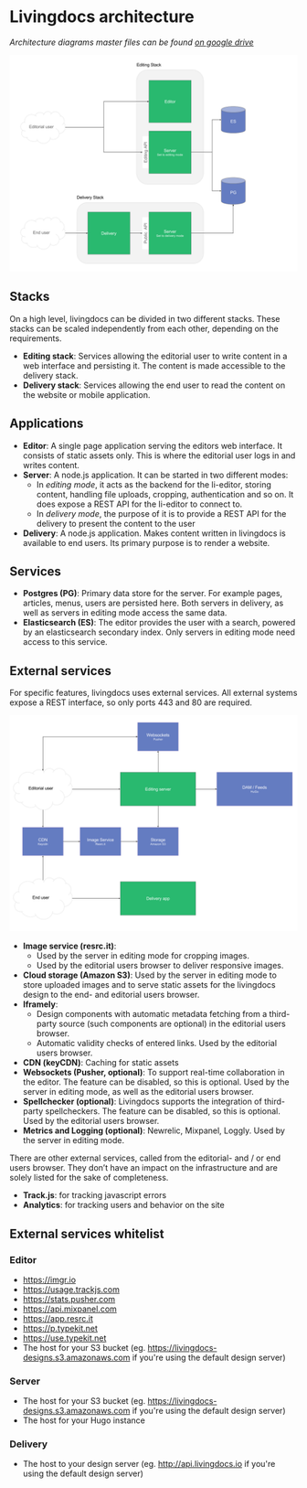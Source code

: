 # Livingdocs architecture

_Architecture diagrams master files can be found [on google drive](https://docs.google.com/document/d/1TQhW3HtzurI78kinxUCqf5OxG3RSoiEURXEn4AIztP0/edit#heading=h.snjxmn1ywzn)_


![API Link](./architecture-stacks-apps.png)

## Stacks
On a high level, livingdocs can be divided in two different stacks. These stacks can be scaled independently from each other, depending on the requirements. 

- **Editing stack**: Services allowing the editorial user to write content in a web interface and persisting it. The content is made accessible to the delivery stack.
- **Delivery stack**: Services allowing the end user to read the content on the website or mobile application.


## Applications
- **Editor**: A single page application serving the editors web interface. It consists of static assets only. This is where the editorial user logs in and writes content.
- **Server**: A node.js application. It can be started in two different modes: 
  - In _editing mode_, it acts as the backend for the li-editor, storing content, handling file uploads, cropping, authentication and so on. It does expose a REST API for the li-editor to connect to.
  - In _delivery mode_, the purpose of it is to provide a REST API for the delivery to present the content to the user
- **Delivery**: A node.js application. Makes content written in livingdocs is available to end users. Its primary purpose is to render a website.

## Services
- **Postgres (PG)**: Primary data store for the server. For example pages, articles, menus, users are persisted here. Both servers in delivery, as well as servers in editing mode access the same data.
- **Elasticsearch (ES)**: The editor provides the user with a search, powered by an elasticsearch secondary index. Only servers in editing mode need access to this service.

## External services
For specific features, livingdocs uses external services. All external systems expose a REST interface, so only ports 443 and 80 are required.

![API Link](./architecture-external-services.png)

- **Image service (resrc.it)**: 
  - Used by the server in editing mode for cropping images.
  - Used by the editorial users browser to deliver responsive images.
- **Cloud storage (Amazon S3)**: Used by the server in editing mode to store uploaded images and to serve static assets for the livingdocs design to the end- and editorial users browser.
- **Iframely**:
  - Design components with automatic metadata fetching from a third-party source (such components are optional) in the editorial users browser.
  - Automatic validity checks of entered links. Used by the editorial users browser.
- **CDN (keyCDN)**: Caching for static assets
- **Websockets (Pusher, optional)**: To support real-time collaboration in the editor. The feature can be disabled, so this is optional. Used by the server in editing mode, as well as the editorial users browser.
- **Spellchecker (optional)**: Livingdocs supports the integration of third-party spellcheckers. The feature can be disabled, so this is optional. Used by the editorial users browser.
- **Metrics and Logging (optional)**: Newrelic, Mixpanel, Loggly. Used by the server in editing mode.

There are other external services, called from the editorial- and / or end users browser. They don’t have an impact on the infrastructure and are solely listed for the sake of completeness. 
- **Track.js**: for tracking javascript errors
- **Analytics**: for tracking users and behavior on the site


## External services whitelist

### Editor
- https://imgr.io
- https://usage.trackjs.com
- https://stats.pusher.com
- https://api.mixpanel.com
- https://app.resrc.it
- https://p.typekit.net
- https://use.typekit.net
- The host for your S3 bucket (eg. https://livingdocs-designs.s3.amazonaws.com if you're using the default design server)

### Server
- The host for your S3 bucket (eg. https://livingdocs-designs.s3.amazonaws.com if you're using the default design server)
- The host for your Hugo instance

### Delivery
- The host to your design server (eg. http://api.livingdocs.io if you're using the default design server)

